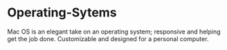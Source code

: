 # Operating-Sytems
Mac OS is an elegant take on an operating system; responsive and helping get the job done. Customizable and designed for a personal computer.
